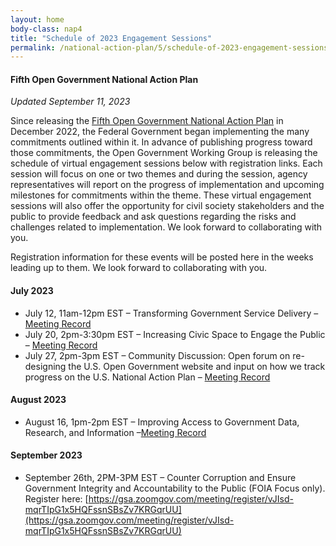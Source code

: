 ```yaml
---
layout: home
body-class: nap4
title: "Schedule of 2023 Engagement Sessions"
permalink: /national-action-plan/5/schedule-of-2023-engagement-sessions/
---
```


#### Fifth Open Government National Action Plan
_Updated September 11, 2023_


Since releasing the [Fifth Open Government National Action Plan](../) in December 2022, the Federal Government began implementing the many commitments outlined within it. In advance of publishing progress toward those commitments, the Open Government Working Group is releasing the schedule of virtual engagement sessions below with registration links. Each session will focus on one or two themes and during the session, agency representatives will report on the progress of implementation and upcoming milestones for commitments within the theme. These virtual engagement sessions will also offer the opportunity for civil society stakeholders and the public to provide feedback and ask questions regarding the risks and challenges related to implementation. We look forward to collaborating with you.

Registration information for these events will be posted here in the weeks leading up to them. We look forward to collaborating with you.

#### July 2023
* July 12, 11am-12pm EST – Transforming Government Service Delivery – [Meeting Record](/meeting/july-2023-public-engagement-transforming-government-service-delivery/)
* July 20, 2pm-3:30pm EST – Increasing Civic Space to Engage the Public – [Meeting Record](/meeting/july-2023-public-engagement-increasing-civic-space-to-engage-the-public/)
* July 27, 2pm-3pm EST – Community Discussion: Open forum on re-designing the U.S. Open Government website and input on how we track progress on the U.S. National Action Plan – [Meeting Record](https://open.usa.gov/meeting/july-2023-open-forum-us-open-government-website-to-track-progress-on-the-us-national-action-plan/)


#### August 2023
* August 16, 1pm-2pm EST – Improving Access to Government Data, Research, and Information –[Meeting Record](https://open.usa.gov/meeting/august-2023-public-engagement-improving-access-to-government-data-research-and-information/)


#### September 2023
* September 26th, 2PM-3PM EST – Counter Corruption and Ensure Government Integrity and Accountability to the Public (FOIA Focus only). Register here: [https://gsa.zoomgov.com/meeting/register/vJIsd-mqrTIpG1x5HQFssnSBsZv7KRGqrUU](https://gsa.zoomgov.com/meeting/register/vJIsd-mqrTIpG1x5HQFssnSBsZv7KRGqrUU)

